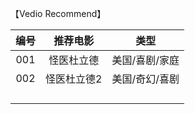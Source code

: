【Vedio Recommend】

| 编号 |  推荐电影   |      类型      |
| :--: | :---------: | :------------: |
| 001  | 怪医杜立德  | 美国/喜剧/家庭 |
| 002  | 怪医杜立德2 | 美国/奇幻/喜剧 |
|      |             |                |
|      |             |                |
|      |             |                |
|      |             |                |